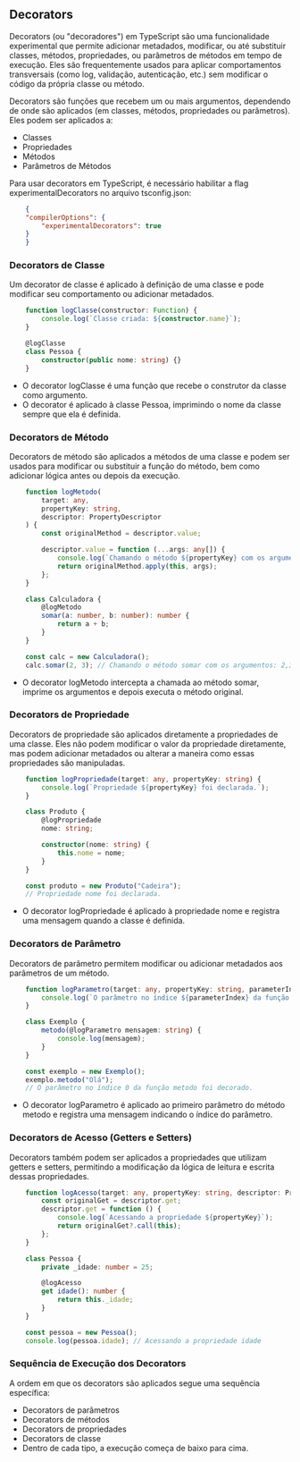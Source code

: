 ## Decorators

Decorators (ou "decoradores") em TypeScript são uma funcionalidade experimental que permite adicionar metadados, modificar, ou até substituir classes, métodos, propriedades, ou parâmetros de métodos em tempo de execução. Eles são frequentemente usados para aplicar comportamentos transversais (como log, validação, autenticação, etc.) sem modificar o código da própria classe ou método.

Decorators são funções que recebem um ou mais argumentos, dependendo de onde são aplicados (em classes, métodos, propriedades ou parâmetros). Eles podem ser aplicados a:

* Classes
* Propriedades
* Métodos
* Parâmetros de Métodos

Para usar decorators em TypeScript, é necessário habilitar a flag experimentalDecorators no arquivo tsconfig.json:

```json
    {
    "compilerOptions": {
        "experimentalDecorators": true
    }
    }
```

### Decorators de Classe

Um decorator de classe é aplicado à definição de uma classe e pode modificar seu comportamento ou adicionar metadados.

```typescript
    function logClasse(constructor: Function) {
        console.log(`Classe criada: ${constructor.name}`);
    }

    @logClasse
    class Pessoa {
        constructor(public nome: string) {}
    }
```

* O decorator logClasse é uma função que recebe o construtor da classe como argumento.
* O decorator é aplicado à classe Pessoa, imprimindo o nome da classe sempre que ela é definida.

### Decorators de Método

Decorators de método são aplicados a métodos de uma classe e podem ser usados para modificar ou substituir a função do método, bem como adicionar lógica antes ou depois da execução.

```typescript
    function logMetodo(
        target: any,
        propertyKey: string,
        descriptor: PropertyDescriptor
    ) {
        const originalMethod = descriptor.value;

        descriptor.value = function (...args: any[]) {
            console.log(`Chamando o método ${propertyKey} com os argumentos: ${args}`);
            return originalMethod.apply(this, args);
        };
    }

    class Calculadora {
        @logMetodo
        somar(a: number, b: number): number {
            return a + b;
        }
    }

    const calc = new Calculadora();
    calc.somar(2, 3); // Chamando o método somar com os argumentos: 2,3
```

* O decorator logMetodo intercepta a chamada ao método somar, imprime os argumentos e depois executa o método original.

### Decorators de Propriedade

Decorators de propriedade são aplicados diretamente a propriedades de uma classe. Eles não podem modificar o valor da propriedade diretamente, mas podem adicionar metadados ou alterar a maneira como essas propriedades são manipuladas.

```typescript
    function logPropriedade(target: any, propertyKey: string) {
        console.log(`Propriedade ${propertyKey} foi declarada.`);
    }

    class Produto {
        @logPropriedade
        nome: string;

        constructor(nome: string) {
            this.nome = nome;
        }
    }

    const produto = new Produto("Cadeira");
    // Propriedade nome foi declarada.
```

* O decorator logPropriedade é aplicado à propriedade nome e registra uma mensagem quando a classe é definida.

### Decorators de Parâmetro

Decorators de parâmetro permitem modificar ou adicionar metadados aos parâmetros de um método.

```typescript
    function logParametro(target: any, propertyKey: string, parameterIndex: number) {
        console.log(`O parâmetro no índice ${parameterIndex} da função ${propertyKey} foi decorado.`);
    }

    class Exemplo {
        metodo(@logParametro mensagem: string) {
            console.log(mensagem);
        }
    }

    const exemplo = new Exemplo();
    exemplo.metodo("Olá");
    // O parâmetro no índice 0 da função metodo foi decorado.
```

* O decorator logParametro é aplicado ao primeiro parâmetro do método metodo e registra uma mensagem indicando o índice do parâmetro.

### Decorators de Acesso (Getters e Setters)

Decorators também podem ser aplicados a propriedades que utilizam getters e setters, permitindo a modificação da lógica de leitura e escrita dessas propriedades.

```typescript
    function logAcesso(target: any, propertyKey: string, descriptor: PropertyDescriptor) {
        const originalGet = descriptor.get;
        descriptor.get = function () {
            console.log(`Acessando a propriedade ${propertyKey}`);
            return originalGet?.call(this);
        };
    }

    class Pessoa {
        private _idade: number = 25;

        @logAcesso
        get idade(): number {
            return this._idade;
        }
    }

    const pessoa = new Pessoa();
    console.log(pessoa.idade); // Acessando a propriedade idade
```

### Sequência de Execução dos Decorators

A ordem em que os decorators são aplicados segue uma sequência específica:

* Decorators de parâmetros
* Decorators de métodos
* Decorators de propriedades
* Decorators de classe
* Dentro de cada tipo, a execução começa de baixo para cima.
